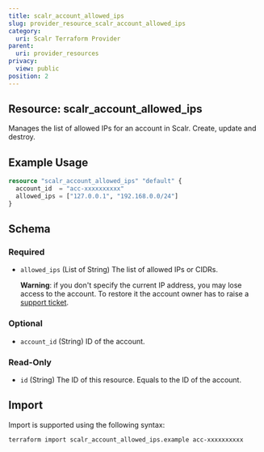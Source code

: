 ```yaml
---
title: scalr_account_allowed_ips
slug: provider_resource_scalr_account_allowed_ips
category:
  uri: Scalr Terraform Provider
parent:
  uri: provider_resources
privacy:
  view: public
position: 2
---
```

## Resource: scalr_account_allowed_ips

Manages the list of allowed IPs for an account in Scalr. Create, update and destroy.

## Example Usage

```terraform
resource "scalr_account_allowed_ips" "default" {
  account_id  = "acc-xxxxxxxxxx"
  allowed_ips = ["127.0.0.1", "192.168.0.0/24"]
}
```

<!-- schema generated by tfplugindocs -->
## Schema

### Required

- `allowed_ips` (List of String) The list of allowed IPs or CIDRs.

  **Warning**: if you don't specify the current IP address, you may lose access to the account. To restore it the account owner has to raise a [support ticket](https://support.scalr.com).

### Optional

- `account_id` (String) ID of the account.

### Read-Only

- `id` (String) The ID of this resource. Equals to the ID of the account.

## Import

Import is supported using the following syntax:

```shell
terraform import scalr_account_allowed_ips.example acc-xxxxxxxxxx
```
